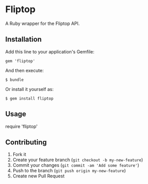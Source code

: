 # Fliptop

A Ruby wrapper for the Fliptop API.

## Installation

Add this line to your application's Gemfile:

    gem 'fliptop'

And then execute:

    $ bundle

Or install it yourself as:

    $ gem install fliptop

## Usage

require 'fliptop'

## Contributing

1. Fork it
2. Create your feature branch (`git checkout -b my-new-feature`)
3. Commit your changes (`git commit -am 'Add some feature'`)
4. Push to the branch (`git push origin my-new-feature`)
5. Create new Pull Request
